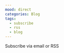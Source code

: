 ```yaml
---
mood: direct
categories: Blog
tags:
  - subscribe
  - rss
  - blog
---
```

Subscribe via email or RSS